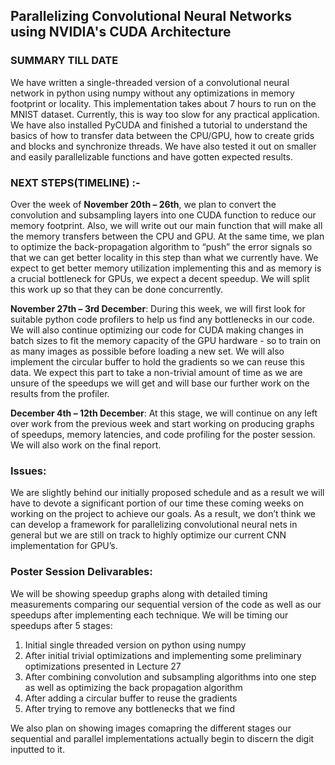 ## Parallelizing Convolutional Neural Networks using NVIDIA's CUDA Architecture


### SUMMARY TILL DATE
We have written a single-threaded version of a convolutional neural network in python using numpy without any optimizations in memory footprint or locality. This implementation takes about 7 hours to run on the MNIST dataset. Currently, this is way too slow for any practical application. We have also installed PyCUDA and finished a tutorial to understand the basics of how to transfer data between the CPU/GPU, how to create grids and blocks and synchronize threads. We have also tested it out on smaller and easily parallelizable functions and have gotten expected results.

### NEXT STEPS(TIMELINE) :-  
Over the week of **November 20th – 26th**, we plan to convert the convolution and subsampling layers into one CUDA function to reduce our memory footprint. Also, we will write out our main function that will make all the memory transfers between the CPU and GPU. At the same time, we plan to optimize the back-propagation algorithm to “push” the error signals so that we can get better locality in this step than what we currently have. We expect to get better memory utilization implementing this and as memory is a crucial bottleneck for GPUs, we expect a decent speedup. We will split this work up so that they can be done concurrently.
 
**November 27th – 3rd December**: During this week, we will first look for suitable python code profilers to help us find any bottlenecks in our code. We will also continue optimizing our code for CUDA making changes in batch sizes to fit the memory capacity of the GPU hardware - so to train on as many images as possible before loading a new set. We will also implement the circular buffer to hold the gradients so we can reuse this data. We expect this part to take a non-trivial amount of time as we are unsure of the speedups we will get and will base our further work on the results from the profiler. 
 
**December 4th – 12th December**: At this stage, we will continue on any left over work from the previous week and start working on producing graphs of speedups, memory latencies, and code profiling for the poster session. We will also work on the final report. 


### Issues:

We are slightly behind our initially proposed schedule and as a result we will have to devote a significant portion of our time these coming weeks on working on the project to achieve our goals. As a result, we don’t think we can develop a framework for parallelizing convolutional neural nets in general but we are still on track to highly optimize our current CNN implementation for GPU’s. 
### Poster Session Delivarables:
We will be showing speedup graphs along with detailed timing measurements comparing our sequential version of the code as well as our speedups after implementing each technique. We will be timing our speedups after 5 stages:
1. Initial single threaded version on python using numpy
2. After initial trivial optimizations and implementing some preliminary optimizations  presented in Lecture 27
3. After combining convolution and subsampling algorithms into one step as well as optimizing the back propagation algorithm
4. After adding a circular buffer to reuse the gradients
5. After trying to remove any bottlenecks that we find

We also plan on showing images comapring the different stages our sequential and parallel implementations actually begin to discern the digit inputted to it. 

